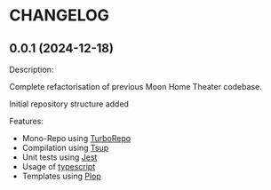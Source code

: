 # CHANGELOG

## 0.0.1 (2024-12-18)

Description:

Complete refactorisation of previous Moon Home Theater codebase.

Initial repository structure added

Features:

  - Mono-Repo using [TurboRepo]()
  - Compilation using [Tsup]()
  - Unit tests using [Jest]()
  - Usage of [typescript]()
  - Templates using [Plop]()
